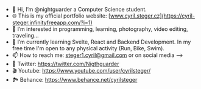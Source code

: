 - 👋 Hi, I’m @nightguarder a Computer Science student.
- 🌐 This is my official portfolio website: [www.cyril.steger.cz](https://cyril-steger.infinityfreeapp.com/?i=1)
- 👀 I’m interested in programming, learning, photography, video editing, traveling...
- 🌱 I’m currently learning Svelte, React and Backend Development. In my free time I'm open to any physical activity (Run, Bike, Swim).
- 📫 How to reach me: steger1.cyril@gmail.com or on social media -->
- 📢 Twitter: https://twitter.com/Nigthguarder 
- 🎬 Youtube: https://www.youtube.com/user/cyrilsteger/
- 🏞️ Behance: https://www.behance.net/cyrilsteger
